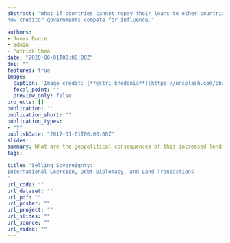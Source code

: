 ```yaml
---
abstract: "What if countries cannot repay their loans to other countries? Existing research often concentrates on the decision to default or not. In addition, much work has examined how states restructure debt or seek debt relief. We consider an additional debt management strategy: repaying loans with land. When Sri Lanka found itself unable to repay a loan in 2015, it granted China a 99-year lease for a deep-sea port in return for a significant debt reduction. We examine the political dynamics that lead to such debt-for-land deals. We focus on the trade-offs implicit in the various policy options available. Our theory concerning debtor countries predicts that the political strength of interest groups (such as financial elites vs. workers) shape the likelihood that governments consider selling land to repay loans. Our statistical analysis suggests that an increase in political influence by Finance is associated with an increase likelihood of austerity measures and land deals but reduces the likelihood of default. In contrast, an increase in political influence by Labor corresponds with a lower likelihood of austerity measures and land deals, while default becomes more likely. We make three contributions. First, we develop a novel theoretical framework to simultaneously analyze governments’ choice among four interdependent debt management strategies (repayment, default, debt relief, and land deals). Second, we assembled a new dataset capturing instances in which governments voluntarily ceded control over land to other countries, totaling over 1,500 of land transactions. Third, our study sheds light on how debtor governments attempt to protect political sovereignty in a context of economic pressures and
how creditor governments compete for influence."

authors:
- Jonas Bunte
- admin
- Patrick Shea
date: "2020-06-01T00:00:00Z"
doi: ""
featured: true
image:
  caption: 'Image credit: [**@stri_khedonia**](https://unsplash.com/photos/Olki5QpHxts)'
  focal_point: ""
  preview_only: false
projects: []
publication: ''
publication_short: ""
publication_types: 
- "2"
publishDate: "2017-01-01T00:00:00Z"
slides: 
summary: What are the geopolitical consequences of this increased lending? We argue that in the context of this debt diplomacy, borrowing states are more likely to use their own territory to settle debt accounts with sovereign lenders.
tags:

title: "Selling Sovereignty:
International Coercion, Debt Diplomacy, and Land Transactions
"
url_code: ""
url_dataset: ""
url_pdf: ""
url_poster: ""
url_project: ""
url_slides: ""
url_source: ""
url_video: ""
---
```


 

